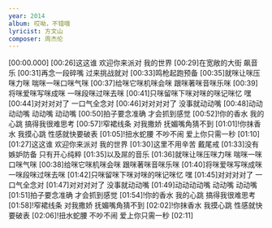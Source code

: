 ```yaml
---
year: 2014
album: 哎呦，不错哦
lyricist: 方文山
composer: 周杰伦
---
```

[00:00.000]
[00:26]这这谁 欢迎你来派对 我的世界
[00:29]在宽敞的大街 飙音乐
[00:31]再念一段碎嘴 过来挑战就对
[00:33]鸣枪起跑预备
[00:35]就咪让咪压咪力咪 喘咪一咪口咪气咪
[00:37]给咪它咪机咪会咪 跟咪著咪音咪乐咪
[00:39]将咪爱咪写咪成咪 一咪段咪过咪去咪
[00:41]只咪留咪下咪对咪的咪记咪忆 嘿
[00:44]对对对对了 一口气全念对
[00:46]对对对对了 没事就动动嘴
[00:48]动动动动嘴 动动嘴 动动嘴
[00:50]拍子要念准确 才会抓到感觉
[00:52]!你的香水 我的心跳 搞得我很难思考
[00:57]!窄裙线条 对我撒娇 抚媚嘴角猜不到
[01:01]!你抹香水 我摸心跳 性感就快要破表
[01:05]!扭水蛇腰 不吵不闹 爱上你只需一秒
[01:10]
[01:27]这这谁 欢迎你来派对 我的世界
[01:30]这里不用辛苦 戴尾戒
[01:33]没有嫉妒防备 只有开心纯粹
[01:35]以及屌的音乐
[01:36]就咪让咪压咪力咪 喘咪一咪口咪气咪
[00:38]给咪它咪机咪会咪 跟咪著咪音咪乐咪
[01:40]将咪爱咪写咪成咪 一咪段咪过咪去咪
[01:42]只咪留咪下咪对咪的咪记咪忆 嘿
[01:45]对对对对了 一口气全念对
[01:47]对对对对了 没事就动动嘴
[01:49]动动动动嘴 动动嘴 动动嘴
[01:51]拍子要念准确 才会抓到感觉
[01:54]!你的香水 我的心跳 搞得我很难思考
[01:58]!窄裙线条 对我撒娇 抚媚嘴角猜不到
[02:02]!你抹香水 我摸心跳 性感就快要破表
[02:06]!扭水蛇腰 不吵不闹 爱上你只需一秒
[02:11]
